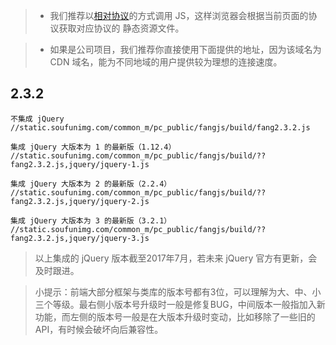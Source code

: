 
> * 我们推荐以[相对协议](https://en.wikipedia.org/wiki/Wikipedia:Protocol-relative_URL)的方式调用 JS，这样浏览器会根据当前页面的协议获取对应协议的 静态资源文件。

> * 如果是公司项目，我们推荐你直接使用下面提供的地址，因为该域名为 CDN 域名，能为不同地域的用户提供较为理想的连接速度。

## 2.3.2

```
不集成 jQuery
//static.soufunimg.com/common_m/pc_public/fangjs/build/fang2.3.2.js

集成 jQuery 大版本为 1 的最新版（1.12.4）
//static.soufunimg.com/common_m/pc_public/fangjs/build/??fang2.3.2.js,jquery/jquery-1.js

集成 jQuery 大版本为 2 的最新版（2.2.4）
//static.soufunimg.com/common_m/pc_public/fangjs/build/??fang2.3.2.js,jquery/jquery-2.js

集成 jQuery 大版本为 3 的最新版（3.2.1）
//static.soufunimg.com/common_m/pc_public/fangjs/build/??fang2.3.2.js,jquery/jquery-3.js
```

> 以上集成的 jQuery 版本截至2017年7月，若未来 jQuery 官方有更新，会及时跟进。

> 小提示：前端大部分框架与类库的版本号都有3位，可以理解为大、中、小三个等级。最右侧小版本号升级时一般是修复BUG，中间版本一般指加入新功能，而左侧的版本号一般是在大版本升级时变动，比如移除了一些旧的API，有时候会破坏向后兼容性。